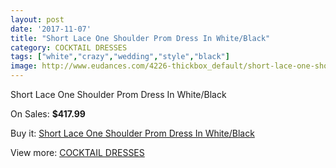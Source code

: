 ```yaml
---
layout: post
date: '2017-11-07'
title: "Short Lace One Shoulder Prom Dress In White/Black"
category: COCKTAIL DRESSES
tags: ["white","crazy","wedding","style","black"]
image: http://www.eudances.com/4226-thickbox_default/short-lace-one-shoulder-prom-dress-in-white-black.jpg
---
```

Short Lace One Shoulder Prom Dress In White/Black

On Sales: **$417.99**
<a href="https://www.eudances.com/en/cocktail-dresses/1406-short-lace-one-shoulder-prom-dress-in-white-black.html"><amp-img layout="responsive" width="600" height="600" src="//www.eudances.com/4226-thickbox_default/short-lace-one-shoulder-prom-dress-in-white-black.jpg" alt="Short Lace One Shoulder Prom Dress In White/Black 0" /></a>
<a href="https://www.eudances.com/en/cocktail-dresses/1406-short-lace-one-shoulder-prom-dress-in-white-black.html"><amp-img layout="responsive" width="600" height="600" src="//www.eudances.com/4228-thickbox_default/short-lace-one-shoulder-prom-dress-in-white-black.jpg" alt="Short Lace One Shoulder Prom Dress In White/Black 1" /></a>
<a href="https://www.eudances.com/en/cocktail-dresses/1406-short-lace-one-shoulder-prom-dress-in-white-black.html"><amp-img layout="responsive" width="600" height="600" src="//www.eudances.com/4227-thickbox_default/short-lace-one-shoulder-prom-dress-in-white-black.jpg" alt="Short Lace One Shoulder Prom Dress In White/Black 2" /></a>

Buy it: [Short Lace One Shoulder Prom Dress In White/Black](https://www.eudances.com/en/cocktail-dresses/1406-short-lace-one-shoulder-prom-dress-in-white-black.html "Short Lace One Shoulder Prom Dress In White/Black")

View more: [COCKTAIL DRESSES](https://www.eudances.com/en/14-cocktail-dresses "COCKTAIL DRESSES")